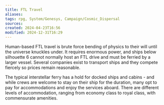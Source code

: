 ```yaml
---
title: FTL Travel
aliases: 
tags: rpg, System/Genesys, Campaign/Cosmic_Dispersal 
sources:
created: 2024-04-23T16:56
modified: 2024-12-31T16:29
---
```


Human-based FTL travel is brute force bending of physics to their will until the universe knuckles under.  It requires enormous power, and ships below silhouette 6 cannot normally host an FTL drive and must be ferried by a larger vessel.  Several companies exist to transport ships and they compete fiercely so prices remain reasonable.  

The typical interstellar ferry has a hold for docked ships and cabins - and while crews are welcome to stay on their ship for the duration, many opt to pay for accommodations and enjoy the services aboard.  There are different levels of accommodation, ranging from economy class to royal class, with commensurate amenities.

